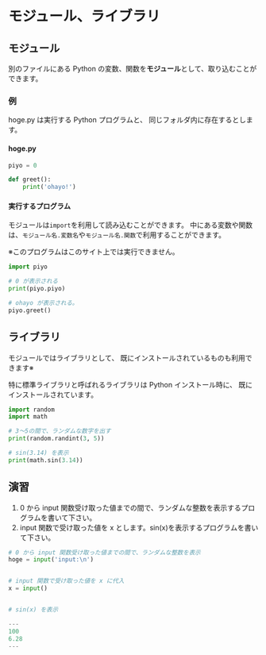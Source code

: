 # モジュール、ライブラリ

## モジュール

別のファイルにある Python の変数、関数を**モジュール**として、取り込むことができます。

### 例

hoge.py は実行する Python プログラムと、
同じフォルダ内に存在するとします。

#### hoge.py

```py
piyo = 0

def greet():
    print('ohayo!')
```

#### 実行するプログラム

モジュールは`import`を利用して読み込むことができます。
中にある変数や関数は、`モジュール名.変数名`や`モジュール名.関数`で利用することができます。

※このプログラムはこのサイト上では実行できません。

```py
import piyo

# 0 が表示される
print(piyo.piyo)

# ohayo が表示される。
piyo.greet()
```

## ライブラリ

モジュールではライブラリとして、
既にインストールされているものも利用できます※

特に標準ライブラリと呼ばれるライブラリは Python インストール時に、
既にインストールされています。

```py
import random
import math

# 3〜5の間で、ランダムな数字を出す
print(random.randint(3, 5))

# sin(3.14) を表示
print(math.sin(3.14))
```

## 演習

1. 0 から input 関数受け取った値までの間で、ランダムな整数を表示するプログラムを書いて下さい。
2. input 関数で受け取った値を x とします。sin(x)を表示するプログラムを書いて下さい。

```py
# 0 から input 関数受け取った値までの間で、ランダムな整数を表示
hoge = input('input:\n')


# input 関数で受け取った値を x に代入
x = input()


# sin(x) を表示

---
100
6.28
---
```
